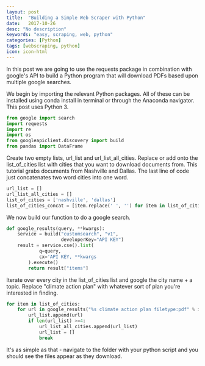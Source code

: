 ```yaml
---
layout: post
title:  "Building a Simple Web Scraper with Python"
date:   2017-10-26
desc: "No description"
keywords: "easy, scraping, web, python"
categories: [Python]
tags: [webscraping, python]
icon: icon-html
---
```


In this post we are going to use the requests package in combination with google's API to build a Python program that will download PDFs based upon multiple google searches.

We begin by importing the relevant Python packages. All of these can be installed using conda install in terminal or through the Anaconda navigator. This post uses Python 3.

``` python
from google import search
import requests
import re
import os
from googleapiclient.discovery import build
from pandas import DataFrame
```

Create two empty lists, url_list and url_list_all_cities.
Replace or add onto the list_of_cities list with cities that you want to download documents from.
This tutorial grabs documents from Nashville and Dallas.
The last line of code just concatenates two word cities into one word.

``` python
url_list = []
url_list_all_cities = []
list_of_cities = ['nashville', 'dallas']
list_of_cities_concat = [item.replace(' ', '') for item in list_of_cities]
```

We now build our function to do a google search.

``` python
def google_results(query, **kwargs):
    service = build("customsearch", "v1",
                    developerKey="API KEY")
    result = service.cse().list(
            q=query,
            cx='API KEY, **kwargs
        ).execute()
        return result["items"]
```

Iterate over every city in the list_of_cities list and google the city name + a topic.
Replace "climate action plan" with whatever sort of plan you're interested in finding.

``` python
for item in list_of_cities:
    for url in google_results("%s climate action plan filetype:pdf" % item):
        url_list.append(url)
        if len(url_list) >=4:
            url_list_all_cities.append(url_list)
            url_list = []
            break
```


It's as simple as that - navigate to the folder with your python script and you should see the files appear as they download.

